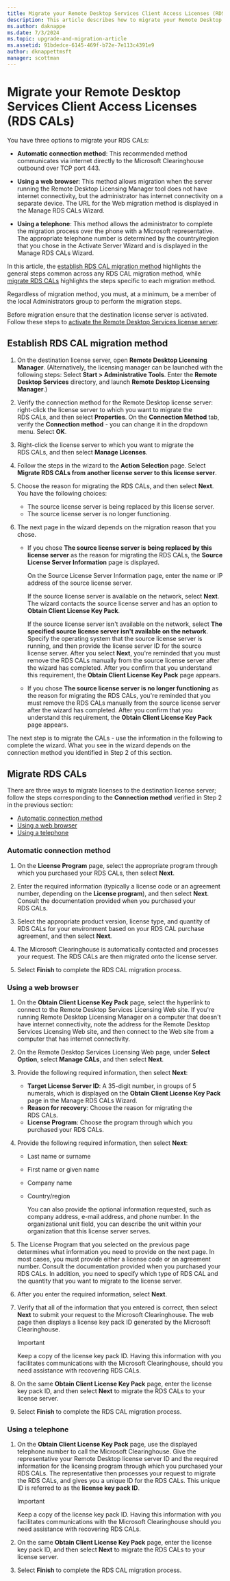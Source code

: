 ```yaml
---
title: Migrate your Remote Desktop Services Client Access Licenses (RDS CALs)
description: This article describes how to migrate your Remote Desktop Services Client Access Licenses to a new Windows Server license servers.
ms.author: daknappe
ms.date: 7/3/2024
ms.topic: upgrade-and-migration-article
ms.assetid: 91bdedce-6145-469f-b72e-7e113c4391e9
author: dknappettmsft
manager: scottman
---
```

# Migrate your Remote Desktop Services Client Access Licenses (RDS CALs)

You have three options to migrate your RDS CALs:

- **Automatic connection method**: This recommended method communicates via internet directly to the Microsoft Clearinghouse outbound over TCP port 443.

- **Using a web browser**: This method allows migration when the server running the Remote Desktop Licensing Manager tool does not have internet connectivity, but the administrator has internet connectivity on a separate device. The URL for the Web migration method is displayed in the Manage RDS CALs Wizard.

- **Using a telephone**: This method allows the administrator to complete the migration process over the phone with a Microsoft representative. The appropriate telephone number is determined by the country/region that you chose in the Activate Server Wizard and is displayed in the Manage RDS CALs Wizard.

In this article, the [establish RDS CAL migration method](#establish-rds-cal-migration-method) highlights the general steps common across any RDS CAL migration method, while [migrate RDS CALs](#migrate-rds-cals) highlights the steps specific to each migration method.

Regardless of migration method, you must, at a minimum, be a member of the local Administrators group to perform the migration steps.

Before migration ensure that the destination license server is activated. Follow these steps to [activate the Remote Desktop Services license server](/windows-server/remote/remote-desktop-services/rds-activate-license-server).

## Establish RDS CAL migration method

1. On the destination license server, open **Remote Desktop Licensing Manager**. (Alternatively, the licensing manager can be launched with the following steps: Select **Start > Administrative Tools**. Enter the **Remote Desktop Services** directory, and launch **Remote Desktop Licensing Manager**.)

1. Verify the connection method for the Remote Desktop license server: right-click the license server to which you want to migrate the RDS CALs, and then select **Properties**. On the **Connection Method** tab, verify the **Connection method** - you can change it in the dropdown menu. Select **OK**.

1. Right-click the license server to which you want to migrate the RDS CALs, and then select **Manage Licenses**.

1. Follow the steps in the wizard to the **Action Selection** page. Select **Migrate RDS CALs from another license server to this license server**.

1. Choose the reason for migrating the RDS CALs, and then select **Next**. You have the following choices:
    - The source license server is being replaced by this license server.
    - The source license server is no longer functioning.
1. The next page in the wizard depends on the migration reason that you chose.
    - If you chose **The source license server is being replaced by this license server** as the reason for migrating the RDS CALs, the **Source License Server Information** page is displayed.

       On the Source License Server Information page, enter the name or IP address of the source license server.

       If the source license server is available on the network, select **Next**. The wizard contacts the source license server and has an option to **Obtain Client License Key Pack**.

       If the source license server isn't available on the network, select **The specified source license server isn't available on the network**. Specify the operating system that the source license server is running, and then provide the license server ID for the source license server. After you select **Next**, you're reminded that you must remove the RDS CALs manually from the source license server after the wizard has completed. After you confirm that you understand this requirement, the **Obtain Client License Key Pack** page appears.

    - If you chose **The source license server is no longer functioning** as the reason for migrating the RDS CALs, you're reminded that you must remove the RDS CALs manually from the source license server after the wizard has completed. After you confirm that you understand this requirement, the **Obtain Client License Key Pack** page appears.

The next step is to migrate the CALs - use the information in the following to complete the wizard. What you see in the wizard depends on the connection method you identified in Step 2 of this section.

## Migrate RDS CALs

There are three ways to migrate licenses to the destination license server; follow the steps corresponding to the **Connection method** verified in Step 2 in the previous section:

  - [Automatic connection method](#automatic-connection-method)
  - [Using a web browser](#using-a-web-browser)
  - [Using a telephone](#using-a-telephone)

### Automatic connection method

1. On the **License Program** page, select the appropriate program through which you purchased your RDS CALs, then select **Next**.

1. Enter the required information (typically a license code or an agreement number, depending on the **License program**), and then select **Next**. Consult the documentation provided when you purchased your RDS CALs.

1. Select the appropriate product version, license type, and quantity of RDS CALs for your environment based on your RDS CAL purchase agreement, and then select **Next**.

1. The Microsoft Clearinghouse is automatically contacted and processes your request. The RDS CALs are then migrated onto the license server.

1. Select **Finish** to complete the RDS CAL migration process.

### Using a web browser

1. On the **Obtain Client License Key Pack** page, select the hyperlink to connect to the Remote Desktop Services Licensing Web site. If you're running Remote Desktop Licensing Manager on a computer that doesn't have internet connectivity, note the address for the Remote Desktop Services Licensing Web site, and then connect to the Web site from a computer that has internet connectivity.

1. On the Remote Desktop Services Licensing Web page, under **Select Option**, select **Manage CALs**, and then select **Next**.

1. Provide the following required information, then select **Next**:
    - **Target License Server ID**: A 35-digit number, in groups of 5 numerals, which is displayed on the **Obtain Client License Key Pack** page in the Manage RDS CALs Wizard.
    - **Reason for recovery**: Choose the reason for migrating the RDS CALs.
    - **License Program**: Choose the program through which you purchased your RDS CALs.

1. Provide the following required information, then select **Next**:
   - Last name or surname
   - First name or given name
   - Company name
   - Country/region

     You can also provide the optional information requested, such as company address, e-mail address, and phone number. In the organizational unit field, you can describe the unit within your organization that this license server serves.

1. The License Program that you selected on the previous page determines what information you need to provide on the next page. In most cases, you must provide either a license code or an agreement number. Consult the documentation provided when you purchased your RDS CALs. In addition, you need to specify which type of RDS CAL and the quantity that you want to migrate to the license server.

1. After you enter the required information, select **Next**.

1. Verify that all of the information that you entered is correct, then select **Next** to submit your request to the Microsoft Clearinghouse. The web page then displays a license key pack ID generated by the Microsoft Clearinghouse.

   > [!IMPORTANT]
   > Keep a copy of the license key pack ID. Having this information with you facilitates communications with the Microsoft Clearinghouse, should you need assistance with recovering RDS CALs.

1. On the same **Obtain Client License Key Pack** page, enter the license key pack ID, and then select **Next** to migrate the RDS CALs to your license server.

1. Select **Finish** to complete the RDS CAL migration process.

### Using a telephone

1. On the **Obtain Client License Key Pack** page, use the displayed telephone number to call the Microsoft Clearinghouse. Give the representative your Remote Desktop license server ID and the required information for the licensing program through which you purchased your RDS CALs. The representative then processes your request to migrate the RDS CALs, and gives you a unique ID for the RDS CALs. This unique ID is referred to as the **license key pack ID**.

   > [!IMPORTANT]
   > Keep a copy of the license key pack ID. Having this information with you facilitates communications with the Microsoft Clearinghouse should you need assistance with recovering RDS CALs.

1. On the same **Obtain Client License Key Pack** page, enter the license key pack ID, and then select **Next** to migrate the RDS CALs to your license server.
1. Select **Finish** to complete the RDS CAL migration process.
